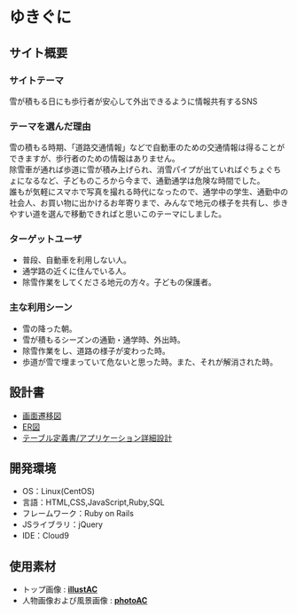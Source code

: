 # ゆきぐに

## サイト概要
### サイトテーマ
雪が積もる日にも歩行者が安心して外出できるように情報共有するSNS

### テーマを選んだ理由
雪の積もる時期、「道路交通情報」などで自動車のための交通情報は得ることができますが、歩行者のための情報はありません。<br>
除雪車が通れば歩道に雪が積み上げられ、消雪パイプが出ていればぐちょぐちょになるなど、子どものころから今まで、通勤通学は危険な時間でした。<br>
誰もが気軽にスマホで写真を撮れる時代になったので、通学中の学生、通勤中の社会人、お買い物に出かけるお年寄りまで、みんなで地元の様子を共有し、歩きやすい道を選んで移動できればと思いこのテーマにしました。

### ターゲットユーザ
- 普段、自動車を利用しない人。
- 通学路の近くに住んでいる人。
- 除雪作業をしてくださる地元の方々。子どもの保護者。

### 主な利用シーン
- 雪の降った朝。
- 雪が積もるシーズンの通勤・通学時、外出時。
- 除雪作業をし、道路の様子が変わった時。
- 歩道が雪で埋まっていて危ないと思った時。また、それが解消された時。

## 設計書
- [画面遷移図](https://drive.google.com/file/d/1o-_HMZy20PZDmYV_xZW-TUXjCTH_Wu1s/view?usp=sharing)
- [ER図](https://drive.google.com/file/d/1o-_HMZy20PZDmYV_xZW-TUXjCTH_Wu1s/view?usp=sharing)
- [テーブル定義書/アプリケーション詳細設計](https://docs.google.com/spreadsheets/d/1nCQMOcZfB6MRlgjYw5S_cLqOdsqPDq8ahVXY-lFR64s/edit?usp=sharing)

## 開発環境
- OS：Linux(CentOS)
- 言語：HTML,CSS,JavaScript,Ruby,SQL
- フレームワーク：Ruby on Rails
- JSライブラリ：jQuery
- IDE：Cloud9

## 使用素材
- トップ画像 : [**illustAC**](https://www.ac-illust.com/)
- 人物画像および風景画像 : [**photoAC**](https://www.photo-ac.com/)
